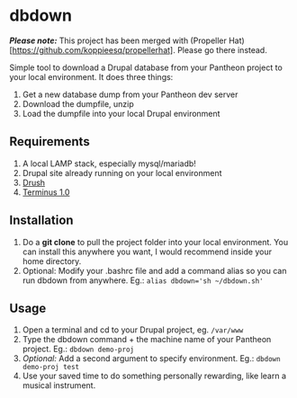 # dbdown

***Please note:*** This project has been merged with (Propeller Hat)[https://github.com/koppieesq/propellerhat].  Please go there instead.

Simple tool to download a Drupal database from your Pantheon project to your local environment.  It does three things:

1. Get a new database dump from your Pantheon dev server
2. Download the dumpfile, unzip
3. Load the dumpfile into your local Drupal environment

## Requirements

1. A local LAMP stack, especially mysql/mariadb!
2. Drupal site already running on your local environment
3. [Drush](http://www.drush.org/en/master/)
4. [Terminus 1.0](https://pantheon.io/docs/terminus/)

## Installation

1. Do a **git clone** to pull the project folder into your local environment.  You can install this anywhere you want, I would recommend inside your home directory.
2. Optional: Modify your .bashrc file and add a command alias so you can run dbdown from anywhere.  Eg.: `alias dbdown='sh ~/dbdown.sh'`

## Usage

1. Open a terminal and cd to your Drupal project, eg. `/var/www`
2. Type the dbdown command + the machine name of your Pantheon project.  Eg.: `dbdown demo-proj`
3. *Optional:* Add a second argument to specify environment.  Eg.: `dbdown demo-proj test`
4. Use your saved time to do something personally rewarding, like learn a musical instrument.
